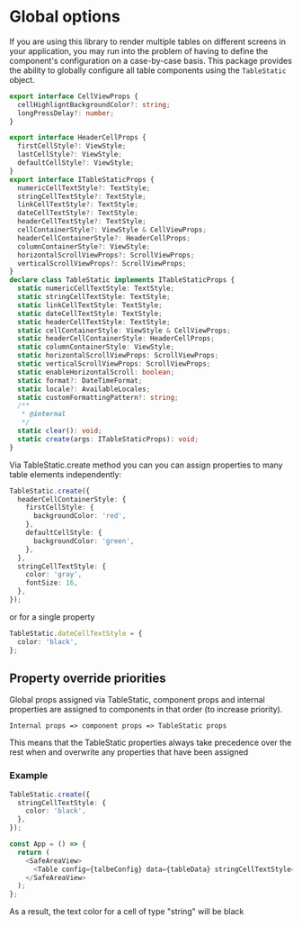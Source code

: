 # Global options

If you are using this library to render multiple tables on different screens in your application, you may run into the problem of having to define the component's configuration on a case-by-case basis. This package provides the ability to globally configure all table components using the `TableStatic` object.

```typescript
export interface CellViewProps {
  cellHighligntBackgroundColor?: string;
  longPressDelay?: number;
}

export interface HeaderCellProps {
  firstCellStyle?: ViewStyle;
  lastCellStyle?: ViewStyle;
  defaultCellStyle?: ViewStyle;
}
export interface ITableStaticProps {
  numericCellTextStyle?: TextStyle;
  stringCellTextStyle?: TextStyle;
  linkCellTextStyle?: TextStyle;
  dateCellTextStyle?: TextStyle;
  headerCellTextStyle?: TextStyle;
  cellContainerStyle?: ViewStyle & CellViewProps;
  headerCellContainerStyle?: HeaderCellProps;
  columnContainerStyle?: ViewStyle;
  horizontalScrollViewProps?: ScrollViewProps;
  verticalScrollViewProps?: ScrollViewProps;
}
declare class TableStatic implements ITableStaticProps {
  static numericCellTextStyle: TextStyle;
  static stringCellTextStyle: TextStyle;
  static linkCellTextStyle: TextStyle;
  static dateCellTextStyle: TextStyle;
  static headerCellTextStyle: TextStyle;
  static cellContainerStyle: ViewStyle & CellViewProps;
  static headerCellContainerStyle: HeaderCellProps;
  static columnContainerStyle: ViewStyle;
  static horizontalScrollViewProps: ScrollViewProps;
  static verticalScrollViewProps: ScrollViewProps;
  static enableHorizontalScroll: boolean;
  static format?: DateTimeFormat;
  static locale?: AvailableLocales;
  static customFormattingPattern?: string;
  /**
   * @internal
   */
  static clear(): void;
  static create(args: ITableStaticProps): void;
}
```

Via TableStatic.create method you can you can assign properties to many table elements independently:

```typescript
TableStatic.create({
  headerCellContainerStyle: {
    firstCellStyle: {
      backgroundColor: 'red',
    },
    defaultCellStyle: {
      backgroundColor: 'green',
    },
  },
  stringCellTextStyle: {
    color: 'gray',
    fontSize: 16,
  },
});
```

or for a single property

```typescript
TableStatic.dateCellTextStyle = {
  color: 'black',
};
```

## Property override priorities

Global props assigned via TableStatic, component props and internal properties are assigned to components in that order (to increase priority).

```
Internal props => component props => TableStatic props
```

This means that the TableStatic properties always take precedence over the rest when and overwrite any properties that have been assigned

### Example

```typescript
TableStatic.create({
  stringCellTextStyle: {
    color: 'black',
  },
});

const App = () => {
  return (
    <SafeAreaView>
      <Table config={talbeConfig} data={tableData} stringCellTextStyle={{ color: 'red' }} />
    </SafeAreaView>
  );
};
```

As a result, the text color for a cell of type "string" will be black
